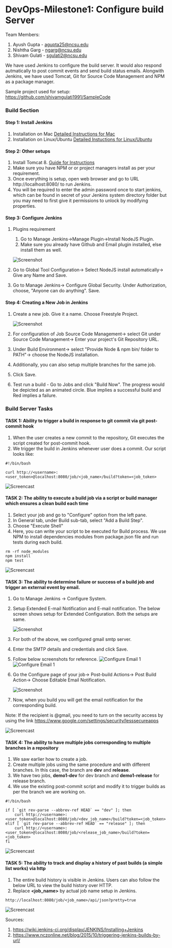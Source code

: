 # DevOps-Milestone1: Configure build Server

Team Members:

1. Ayush Gupta - agupta25@ncsu.edu
2. Nishtha Garg - ngarg@ncsu.edu
3. Shivam Gulati - sgulati2@ncsu.edu

We have used Jenkins to configure the build server. It would also respond autmatically to post commit events and send build status emails. Alongwith Jenkins, we have used Tomcat, Git for Source Code Management and NPM as a package manager.

Sample project used for setup:
https://github.com/shivamgulati1991/SampleCode

### Build Section

#### Step 1: Install Jenkins

1. Installation on Mac
	[Detailed Instructions for Mac](https://wiki.wocommunity.org/display/documentation/Installing+and+Configuring+Jenkins)
2. Installation on Linux/Ubuntu
	[Detailed Instuctions for Linux/Ubuntu](https://wiki.jenkins-ci.org/display/JENKINS/Installing+Jenkins+on+Ubuntu)

#### Step 2: Other setups

1. Install Tomcat 8.
	[Guide for Instructions](https://www.ntu.edu.sg/home/ehchua/programming/howto/Tomcat_HowTo.html)
2. Make sure you have NPM or or project managers install as per your requirement.
3. Once everything is setup, open web browser and go to URL http://localhost:8080/ to run Jenkins.
4. You will be required to enter the admin password once to start jenkins, which can be found in secret of your Jenkins system directory folder but you may need to first give it permissions to unlock by modifying properties.

#### Step 3: Configure Jenkins

1. Plugins requirement
   1. Go to Manage Jenkins->Manage Plugin->Install NodeJS Plugin.
   2. Make sure you already have Github and Email plugin installed, else install them as well.
   
   ![Screenshot](https://github.com/shivamgulati1991/DevOps-Milestone1/blob/master/Screens/Plugin%20screen.JPG)
2. Go to Global Tool Configuration-> Select NodeJS install automatically-> Give any Name and Save.
3. Go to Manage Jenkins-> Configure Global Security. Under Authorization, choose, "Anyone can do anything". Save.

#### Step 4: Creating a New Job in Jenkins

1. Create a new job. Give it a name. Choose Freestyle Project.
	
	![Screenshot](https://github.com/shivamgulati1991/DevOps-Milestone1/blob/master/Screens/NewJob.JPG)
2. For configuration of Job
   Source Code Management-> select Git under Source Code Management-> Enter your project's Git Repository URL.
3. Under Build Environment-> select "Provide Node & npm bin/ folder to PATH"-> choose the NodeJS installation.
4. Additionally, you can also setup multiple branches for the same job.
5. Click Save.
5. Test run a build - Go to Jobs and click "Build Now". The progress would be depicted as an animated circle. Blue implies a successful build and Red implies a failure.

### Build Server Tasks

#### TASK 1: Ability to trigger a build in response to git commit via git post-commit hook

1. When the user creates a new commit to the repository, Git executes the script created for post-commit hook.
2. We trigger the build in Jenkins whenever user does a commit. Our script looks like:

```
#!/bin/bash

curl http://<username>:<user_token>@localhost:8080/job/<job_name>/build?token=<job_token>
```
![Screencast](https://github.com/shivamgulati1991/DevOps-Milestone1/blob/master/Screens/1.gif)


#### TASK 2: The ability to execute a build job via a script or build manager which ensures a clean build each time

1. Select your job and go to "Configure" option from the left pane.
2. In General tab, under Build sub-tab, select "Add a Build Step".
3. Choose "Execute Shell"
4. Here, you can write your script to be executed for Build process. We use NPM to install dependencies modules from package.json file and run tests during each build.

```
rm -rf node_modules
npm install
npm test
```
![Screencast](https://github.com/shivamgulati1991/DevOps-Milestone1/blob/master/Screens/2.gif)


#### TASK 3: The ability to determine failure or success of a build job and trigger an external event  by email.

1. Go to Manage Jenkins -> Configure System.
2. Setup Extended E-mail Notification and E-mail notification. The below screen shows setup for Extended Configuration. Both the setups are same.

	![Screenshot](https://github.com/shivamgulati1991/DevOps-Milestone1/blob/master/Screens/Email1.JPG)
3. For both of the above, we configured gmail smtp server. 
4. Enter the SMTP details and credentials and click Save.
5. Follow below screenshots for reference.
   ![Configure Email 1]()
   ![Configure Email 1]()
6. Go the Configure page of your job-> Post-build Actions-> Post Build Action-> Choose Editable Email Notification.

	![Screenshot](https://github.com/shivamgulati1991/DevOps-Milestone1/blob/master/Screens/PostBuildAction.JPG)
7. Now, when you build you will get the email notification for the corresponding build.

Note: If the recipient is @gmail, you need to turn on the security access by using the link https://www.google.com/settings/security/lesssecureapps

![Screencast](https://github.com/shivamgulati1991/DevOps-Milestone1/blob/master/Screens/3.gif)


#### TASK 4: The ability to have multiple jobs corresponding to multiple branches in a repository

1. We saw earlier how to create a job.
2. Create multiple jobs using the same procedure and with different branches. In this case, the branch are **dev** and **release**.
3. We have two jobs, **demo1-dev** for dev branch and **demo1-release** for release branch.
4. We use the existing post-commit script and modify it to trigger builds as per the branch we are working on.

```
#!/bin/bash

if [ `git rev-parse --abbrev-ref HEAD` == "dev" ]; then
	curl http://<username>:<user_token>@localhost:8080/job/<dev_job_name>/build?token=<job_token>
elif [ `git rev-parse --abbrev-ref HEAD` == "release" ]; then
	curl http://<username>:<user_token>@localhost:8080/job/<release_job_name>/build?token=<job_token>
fi
```

![Screencast](https://github.com/shivamgulati1991/DevOps-Milestone1/blob/master/Screens/4.gif)


#### TASK 5: The ability to track and display a history of past builds (a simple list works) via http

1. The entire build history is visible in Jenkins. Users can also follow the below URL to view the build history over HTTP.
2. Replace **<job_name>** by actual job name setup in Jenkins.

```
http://localhost:8080/job/<job_name>/api/json?pretty=true
```

![Screencast](https://github.com/shivamgulati1991/DevOps-Milestone1/blob/master/Screens/5.gif)


Sources:

1. https://wiki.jenkins-ci.org/display/JENKINS/Installing+Jenkins
2. https://www.nczonline.net/blog/2015/10/triggering-jenkins-builds-by-url/
